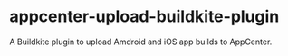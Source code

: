 # appcenter-upload-buildkite-plugin
A Buildkite plugin to upload Amdroid and iOS app builds to AppCenter.
